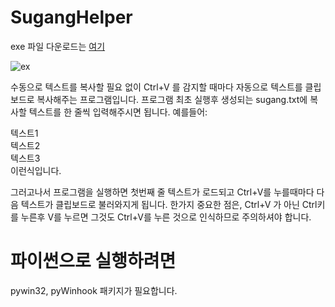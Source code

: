 # SugangHelper
exe 파일 다운로드는 [여기](https://github.com/sw2719/SugangHelper/releases)

![ex](https://user-images.githubusercontent.com/22590718/83693710-90baf000-a631-11ea-8d90-a52d5f28bd2e.gif)

 수동으로 텍스트를 복사할 필요 없이 Ctrl+V 를 감지할 때마다 자동으로 텍스트를 클립보드로 복사해주는 프로그램입니다.
 프로그램 최초 실행후 생성되는 sugang.txt에 복사할 텍스트를 한 줄씩 입력해주시면 됩니다. 예를들어:
 
 텍스트1  
 텍스트2  
 텍스트3  
 이런식입니다.
 
 그러고나서 프로그램을 실행하면 첫번째 줄 텍스트가 로드되고 Ctrl+V를 누를때마다 다음 텍스트가 클립보드로 불러와지게 됩니다.
 한가지 중요한 점은, Ctrl+V 가 아닌 Ctrl키를 누른후 V를 누르면 그것도 Ctrl+V를 누른 것으로 인식하므로 주의하셔야 합니다.

# 파이썬으로 실행하려면
pywin32, pyWinhook 패키지가 필요합니다.
